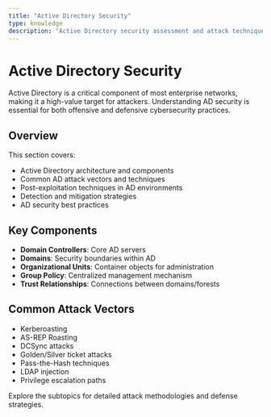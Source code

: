 ```yaml
---
title: "Active Directory Security"
type: knowledge
description: "Active Directory security assessment and attack techniques"
---
```


# Active Directory Security

Active Directory is a critical component of most enterprise networks, making it a high-value target for attackers. Understanding AD security is essential for both offensive and defensive cybersecurity practices.

## Overview

This section covers:

- Active Directory architecture and components
- Common AD attack vectors and techniques
- Post-exploitation techniques in AD environments
- Detection and mitigation strategies
- AD security best practices

## Key Components

- **Domain Controllers**: Core AD servers
- **Domains**: Security boundaries within AD
- **Organizational Units**: Container objects for administration
- **Group Policy**: Centralized management mechanism
- **Trust Relationships**: Connections between domains/forests

## Common Attack Vectors

- Kerberoasting
- AS-REP Roasting
- DCSync attacks
- Golden/Silver ticket attacks
- Pass-the-Hash techniques
- LDAP injection
- Privilege escalation paths

Explore the subtopics for detailed attack methodologies and defense strategies.
